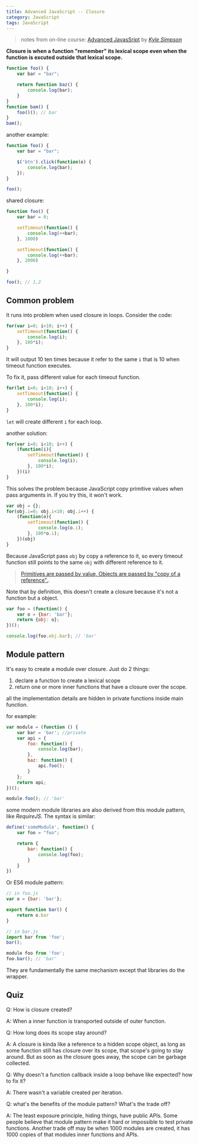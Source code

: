 ```yaml
---
title: Advanced JavaScript -- Closure
category: JavaScript
tags: JavaScript
---
```


> notes from on-line course: [Advanced JavasSript](https://app.pluralsight.com/library/courses/advanced-javascript/table-of-contents) by [*Kyle Simpson*](http://blog.getify.com/)

**Closure is when a function "remember" its lexical scope even when the function is excuted outside that lexical scope.**

```javascript
function foo() {
    var bar = "bar";

    return function baz() {
        console.log(bar);
    }
}
function bam() {
    foo()(); // bar
}
bam();

```

another example:

```javascript
function foo() {
    var bar = "bar";

    $('btn').click(function(e) {
        console.log(bar);
    });
}

foo();
```

shared closure:

```javascript
function foo() {
    var bar = 0;

    setTimeout(function() {
        console.log(++bar);
    }, 1000)

    setTimeout(function() {
        console.log(++bar);
    }, 2000)

}

foo(); // 1,2
```

## Common problem

It runs into problem when used closure in loops. Consider the code:

```javascript
for(var i=0; i<10; i++) {
    setTimeout(function() {
        console.log(i);
    }, 100*i);
}
```
It will output 10 ten times because it refer to the same `i` that is 10 when timeout function executes.

To fix it, pass different value for each timeout function.

```javascript
for(let i=0; i<10; i++) {
    setTimeout(function() {
        console.log(i);
    }, 100*i);
}
```
`let` will create different `i` for each loop.

another solution:

```javascript
for(var i=0; i<10; i++) {
    (function(i){
        setTimeout(function() {
            console.log(i);
        }, 100*i);
    })(i)
}
```
This solves the problem because JavaScript copy primitive values when pass arguments in. If you try this, it won't work.

```javascript
var obj = {};
for(obj.i=0; obj.i<10; obj.i++) {
    (function(o){
        setTimeout(function() {
            console.log(o.i);
        }, 100*o.i);
    })(obj)
}
```
Because JavaScript pass `obj` by copy a reference to it, so every timeout function still points to the same `obj` with different reference to it. 

> [Primitives are passed by value, Objects are passed by "copy of a reference".](http://stackoverflow.com/questions/13104494/does-javascript-pass-by-reference).

Note that by definition, this doesn't create a closure because it's not a function but a object.

```javascript
var foo = (function() {
    var o = {bar: 'bar'};
    return {obj: o};
})();

console.log(foo.obj.bar); // 'bar'
```

## Module pattern

It's easy to create a module over closure. Just do 2 things:

1. declare a function to create a lexical scope
2. return one or more inner functions that have a closure over the scope.

all the implementation details are hidden in private functions inside main function.

for example: 

```javascript
var module = (function () {
    var bar = 'bar'; //private
    var api = {
        foo: function() {
            console.log(bar);
        },
        baz: function() {
            api.foo();
        }
    };
    return api;
})();

module.foo(); // 'bar'
```

some modern module libraries are also derived from this module pattern, like *RequireJS*. The syntax is similar:

```javascript
define('someModule', function() {
    var foo = "foo";

    return {
        bar: function() {
            console.log(foo);
        }
    }
})
```

Or ES6 module pattern:

```javascript
// in foo.js
var o = {bar: 'bar'};

export function bar() {
    return o.bar
}

// in bar.js
import bar from 'foo';
bar();

module foo from 'foo';
foo.bar(); // 'bar'

```

They are fundamentally the same mechanism except that libraries do the wrapper.

## Quiz

Q: How is closure created?

A: When a inner function is transported outside of outer function.

Q: How long does its scope stay around?

A: A closure is kinda like a reference to a hidden scope object, as long as some function still has closure over its scope, that scope's going to stay around. But as soon as the closure goes away, the scope can be garbage collected.

Q: Why doesn't a function callback inside a loop behave like expected? how to fix it?

A: There wasn't a variable created per iteration.

Q: what's the benefits of the module pattern? What's the trade off?

A: The least exposure principle, hiding things, have public APIs. Some people believe that module pattern make it hard or impossible to test private functions. Another trade off may be when 1000 modules are created, it has 1000 copies of that modules inner functions and APIs.



